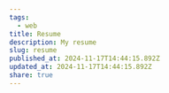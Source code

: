 ```yaml
---
tags:
  - web
title: Resume
description: My resume
slug: resume
published_at: 2024-11-17T14:44:15.892Z
updated_at: 2024-11-17T14:44:15.892Z
share: true
---
```


<Resume />
